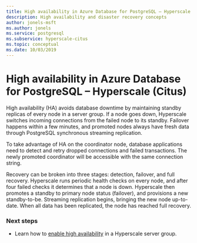 ```yaml
---
title: High availability in Azure Database for PostgreSQL – Hyperscale (Citus)
description: High availability and disaster recovery concepts
author: jonels-msft
ms.author: jonels
ms.service: postgresql
ms.subservice: hyperscale-citus
ms.topic: conceptual
ms.date: 10/03/2019
---
```


# High availability in Azure Database for PostgreSQL – Hyperscale (Citus)

High availability (HA) avoids database downtime by maintaining standby replicas
of every node in a server group. If a node goes down, Hyperscale switches
incoming connections from the failed node to its standby. Failover happens
within a few minutes, and promoted nodes always have fresh data through
PostgreSQL synchronous streaming replication.

To take advantage of HA on the coordinator node, database applications need to
detect and retry dropped connections and failed transactions. The newly
promoted coordinator will be accessible with the same connection string.

Recovery can be broken into three stages: detection, failover, and full
recovery.  Hyperscale runs periodic health checks on every node, and after four
failed checks it determines that a node is down. Hyperscale then promotes a
standby to primary node status (failover), and provisions a new standby-to-be.
Streaming replication begins, bringing the new node up-to-date.  When all data
has been replicated, the node has reached full recovery.

### Next steps

- Learn how to [enable high
  availability](howto-hyperscale-high-availability.md) in a Hyperscale server
  group.
